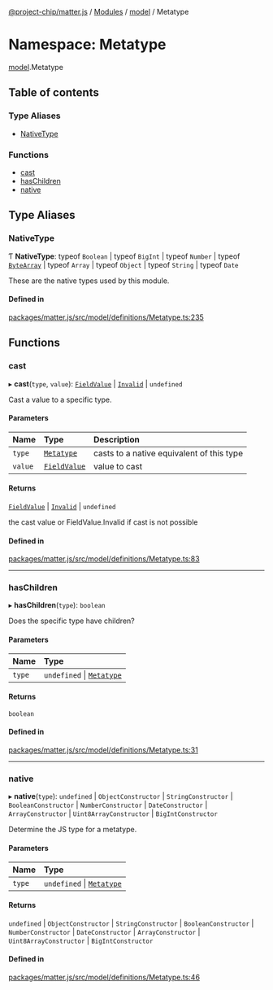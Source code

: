 [@project-chip/matter.js](../README.md) / [Modules](../modules.md) / [model](model.md) / Metatype

# Namespace: Metatype

[model](model.md).Metatype

## Table of contents

### Type Aliases

- [NativeType](model.Metatype.md#nativetype)

### Functions

- [cast](model.Metatype.md#cast)
- [hasChildren](model.Metatype.md#haschildren)
- [native](model.Metatype.md#native)

## Type Aliases

### NativeType

Ƭ **NativeType**: typeof `Boolean` \| typeof `BigInt` \| typeof `Number` \| typeof [`ByteArray`](util_export.md#bytearray-1) \| typeof `Array` \| typeof `Object` \| typeof `String` \| typeof `Date`

These are the native types used by this module.

#### Defined in

[packages/matter.js/src/model/definitions/Metatype.ts:235](https://github.com/project-chip/matter.js/blob/b7330d72/packages/matter.js/src/model/definitions/Metatype.ts#L235)

## Functions

### cast

▸ **cast**(`type`, `value`): [`FieldValue`](model.md#fieldvalue) \| [`Invalid`](model.FieldValue.md#invalid-1) \| `undefined`

Cast a value to a specific type.

#### Parameters

| Name | Type | Description |
| :------ | :------ | :------ |
| `type` | [`Metatype`](../enums/model.Metatype-1.md) | casts to a native equivalent of this type |
| `value` | [`FieldValue`](model.md#fieldvalue) | value to cast |

#### Returns

[`FieldValue`](model.md#fieldvalue) \| [`Invalid`](model.FieldValue.md#invalid-1) \| `undefined`

the cast value or FieldValue.Invalid if cast is not possible

#### Defined in

[packages/matter.js/src/model/definitions/Metatype.ts:83](https://github.com/project-chip/matter.js/blob/b7330d72/packages/matter.js/src/model/definitions/Metatype.ts#L83)

___

### hasChildren

▸ **hasChildren**(`type`): `boolean`

Does the specific type have children?

#### Parameters

| Name | Type |
| :------ | :------ |
| `type` | `undefined` \| [`Metatype`](../enums/model.Metatype-1.md) |

#### Returns

`boolean`

#### Defined in

[packages/matter.js/src/model/definitions/Metatype.ts:31](https://github.com/project-chip/matter.js/blob/b7330d72/packages/matter.js/src/model/definitions/Metatype.ts#L31)

___

### native

▸ **native**(`type`): `undefined` \| `ObjectConstructor` \| `StringConstructor` \| `BooleanConstructor` \| `NumberConstructor` \| `DateConstructor` \| `ArrayConstructor` \| `Uint8ArrayConstructor` \| `BigIntConstructor`

Determine the JS type for a metatype.

#### Parameters

| Name | Type |
| :------ | :------ |
| `type` | `undefined` \| [`Metatype`](../enums/model.Metatype-1.md) |

#### Returns

`undefined` \| `ObjectConstructor` \| `StringConstructor` \| `BooleanConstructor` \| `NumberConstructor` \| `DateConstructor` \| `ArrayConstructor` \| `Uint8ArrayConstructor` \| `BigIntConstructor`

#### Defined in

[packages/matter.js/src/model/definitions/Metatype.ts:46](https://github.com/project-chip/matter.js/blob/b7330d72/packages/matter.js/src/model/definitions/Metatype.ts#L46)
